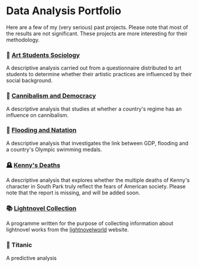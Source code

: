 # Data Analysis Portfolio

Here are a few of my (very serious) past projects. Please note that most of the results are not significant. These projects are more interesting for their methodology.

### :art: [Art Students Sociology](https://github.com/eloisedelerue/data-analysis-portfolio/tree/main/art-students-sociology)
A descriptive analysis carried out from a questionnaire distributed to art students to determine whether their artistic practices are influenced by their social background.

### :meat_on_bone: [Cannibalism and Democracy](https://github.com/eloisedelerue/data-analysis-portfolio/tree/main/cannibalism-and-democracy)
A descriptive analysis that studies at whether a country's regime has an influence on cannibalism.

### :ocean: [Flooding and Natation](https://github.com/eloisedelerue/data-analysis-portfolio/tree/main/flooding-and-natation)
A descriptive analysis that investigates the link between GDP, flooding and a country's Olympic swimming medals.

### :headstone: [Kenny's Deaths](https://github.com/eloisedelerue/data-analysis-portfolio/tree/main/kenny-s-deaths)
A descriptive analysis that explores whether the multiple deaths of Kenny's character in South Park truly reflect the fears of American society.
Please note that the report is missing, and will be added soon.

### :books: [Lightnovel Collection](https://github.com/eloisedelerue/data-analysis-portfolio/tree/main/lightnovels-collection)
A programme written for the purpose of collecting information about lightnovel works from the [lightnovelworld](https://www.lightnovelworld.com/hub_29071230#:~:text=Light%20Novel%20World%20is%20a%20very%20special%20platform%20where%20you) website.

### :ship: Titanic
A predictive analysis 
